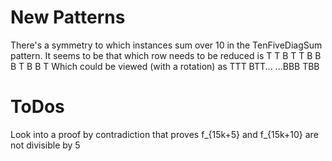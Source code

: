# New Patterns
There's a symmetry to which instances sum over 10 in the TenFiveDiagSum pattern.
It seems to be that which row needs to be reduced is
T T B T T B B B T B B T
Which could be viewed (with a rotation) as
   TTT BTT...
...BBB TBB

# ToDos
Look into a proof by contradiction that proves f_{15k+5} and f_{15k+10} are not divisible by 5